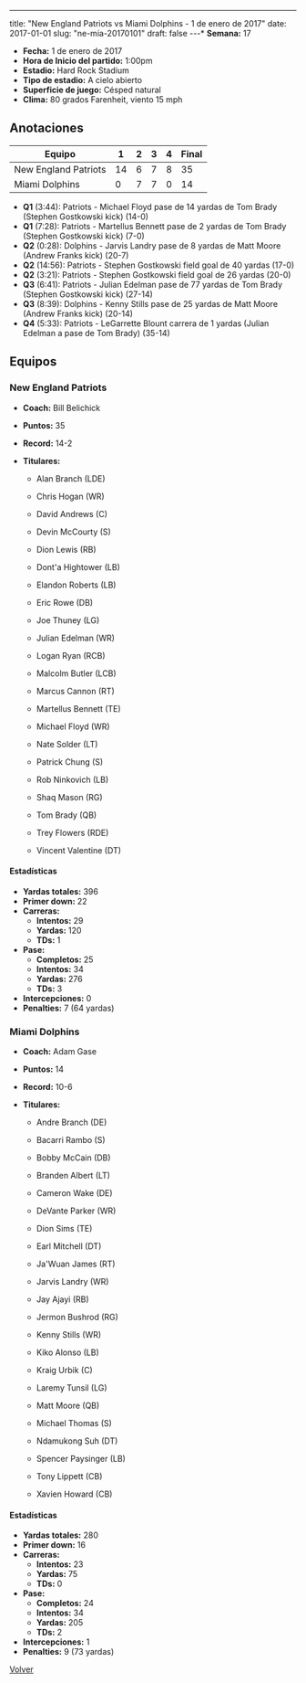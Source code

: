 ---
title: "New England Patriots vs Miami Dolphins - 1 de enero de 2017"
date: 2017-01-01
slug: "ne-mia-20170101"
draft: false
---* **Semana:** 17
* **Fecha:** 1 de enero de 2017
* **Hora de Inicio del partido:** 1:00pm
* **Estadio:** Hard Rock Stadium
* **Tipo de estadio:** A cielo abierto
* **Superficie de juego:** Césped natural
* **Clima:** 80 grados Farenheit, viento 15 mph




## Anotaciones
| Equipo | 1 | 2 | 3 | 4 | Final |
|--------|---|---|---|---|-------|
| New England Patriots  | 14 | 6 | 7 | 8  | 35 |
| Miami Dolphins  | 0 | 7 | 7 | 0  | 14 |
* **Q1** (3:44): Patriots - Michael Floyd pase de 14 yardas de Tom Brady (Stephen Gostkowski kick) (14-0)
* **Q1** (7:28): Patriots - Martellus Bennett pase de 2 yardas de Tom Brady (Stephen Gostkowski kick) (7-0)
* **Q2** (0:28): Dolphins - Jarvis Landry pase de 8 yardas de Matt Moore (Andrew Franks kick) (20-7)
* **Q2** (14:56): Patriots - Stephen Gostkowski field goal de 40 yardas (17-0)
* **Q2** (3:21): Patriots - Stephen Gostkowski field goal de 26 yardas (20-0)
* **Q3** (6:41): Patriots - Julian Edelman pase de 77 yardas de Tom Brady (Stephen Gostkowski kick) (27-14)
* **Q3** (8:39): Dolphins - Kenny Stills pase de 25 yardas de Matt Moore (Andrew Franks kick) (20-14)
* **Q4** (5:33): Patriots - LeGarrette Blount carrera de 1 yardas (Julian Edelman a pase de Tom Brady) (35-14)


## Equipos


### New England Patriots
* **Coach:** Bill Belichick
* **Puntos:** 35
* **Record:** 14-2
* **Titulares:** 

  * Alan Branch (LDE) 

  * Chris Hogan (WR) 

  * David Andrews (C) 

  * Devin McCourty (S) 

  * Dion Lewis (RB) 

  * Dont'a Hightower (LB) 

  * Elandon Roberts (LB) 

  * Eric Rowe (DB) 

  * Joe Thuney (LG) 

  * Julian Edelman (WR) 

  * Logan Ryan (RCB) 

  * Malcolm Butler (LCB) 

  * Marcus Cannon (RT) 

  * Martellus Bennett (TE) 

  * Michael Floyd (WR) 

  * Nate Solder (LT) 

  * Patrick Chung (S) 

  * Rob Ninkovich (LB) 

  * Shaq Mason (RG) 

  * Tom Brady (QB) 

  * Trey Flowers (RDE) 

  * Vincent Valentine (DT) 

#### Estadísticas
* **Yardas totales:** 396
* **Primer down:** 22
* **Carreras:**
  * **Intentos:** 29
  * **Yardas:** 120
  * **TDs:** 1
* **Pase:**
  * **Completos:** 25
  * **Intentos:** 34
  * **Yardas:** 276
  * **TDs:** 3
* **Intercepciones:** 0
* **Penalties:** 7 (64 yardas)

### Miami Dolphins
* **Coach:** Adam Gase
* **Puntos:** 14
* **Record:** 10-6
* **Titulares:** 

  * Andre Branch (DE) 

  * Bacarri Rambo (S) 

  * Bobby McCain (DB) 

  * Branden Albert (LT) 

  * Cameron Wake (DE) 

  * DeVante Parker (WR) 

  * Dion Sims (TE) 

  * Earl Mitchell (DT) 

  * Ja'Wuan James (RT) 

  * Jarvis Landry (WR) 

  * Jay Ajayi (RB) 

  * Jermon Bushrod (RG) 

  * Kenny Stills (WR) 

  * Kiko Alonso (LB) 

  * Kraig Urbik (C) 

  * Laremy Tunsil (LG) 

  * Matt Moore (QB) 

  * Michael Thomas (S) 

  * Ndamukong Suh (DT) 

  * Spencer Paysinger (LB) 

  * Tony Lippett (CB) 

  * Xavien Howard (CB) 

#### Estadísticas
* **Yardas totales:** 280
* **Primer down:** 16
* **Carreras:**
  * **Intentos:** 23
  * **Yardas:** 75
  * **TDs:** 0
* **Pase:**
  * **Completos:** 24
  * **Intentos:** 34
  * **Yardas:** 205
  * **TDs:** 2
* **Intercepciones:** 1
* **Penalties:** 9 (73 yardas)


[Volver](/historia/2016)
